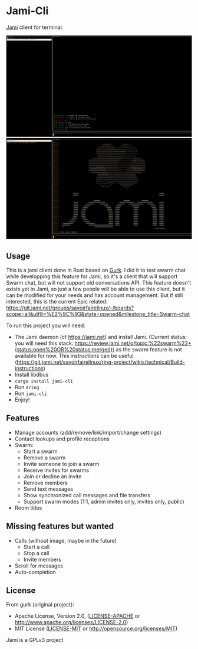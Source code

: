 # Jami-Cli

[Jami](https://jami.net) client for terminal.

![Conversation](rsc/conversation.jpg)
![Welcome](rsc/welcome.jpg)

## Usage

This is a jami client done in Rust based on [Gurk](https://github.com/boxdot/gurk-rs). I did it to test swarm chat while developping this feature for Jami, so it's a client that will support Swarm chat, but will not support old conversations API. This feature doesn't exists yet in Jami, so just a few people will be able to use this client, but it can be modified for your needs and has account management. But if still interested, this is the current Epic related: https://git.jami.net/groups/savoirfairelinux/-/boards?scope=all&utf8=%E2%9C%93&state=opened&milestone_title=Swarm-chat

To run this project you will need:

+ The Jami daemon (cf https://jami.net) and install Jami. (Current status: you will need this stack: https://review.jami.net/q/topic:%22swarm%22+(status:open%20OR%20status:merged)) as the swarm feature is not available for now. This instructions can be useful (https://git.jami.net/savoirfairelinux/ring-project/wikis/technical/Build-instructions)
+ Install libdbus
+ `cargo install jami-cli`
+ Run `dring`
+ Run `jami-cli`
+ Enjoy!

## Features

+ Manage accounts (add/remove/link/import/change settings)
+ Contact lookups and profile receptions
+ Swarm:
  + Start a swarm
  + Remove a swarm
  + Invite someone to join a swarm
  + Receive invites for swarms
  + Join or decline an invite
  + Remove members
  + Send text messages
  + Show synchronized call messages and file transfers
  + Support swarm modes (1:1, admin invites only, invites only, public)
+ Room titles

## Missing features but wanted

+ Calls (without image, maybe in the future)
  + Start a call
  + Stop a call
  + Invite members
+ Scroll for messages
+ Auto-completion

## License

From gurk (original project):
 * Apache License, Version 2.0, ([LICENSE-APACHE](LICENSE-APACHE) or
   http://www.apache.org/licenses/LICENSE-2.0)
 * MIT License ([LICENSE-MIT](LICENSE-MIT) or
   http://opensource.org/licenses/MIT)

Jami is a GPLv3 project

